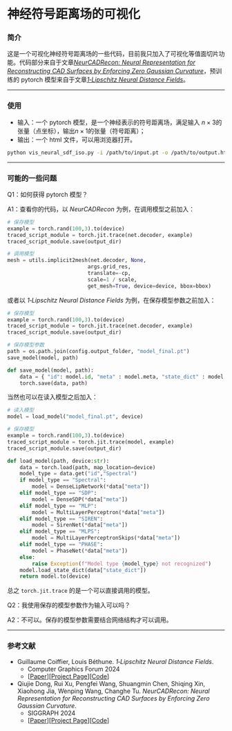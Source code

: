 # 神经符号距离场的可视化

### 简介

这是一个可视化神经符号距离场的一些代码，目前我只加入了可视化等值面切片功能。代码部分来自于文章[*NeurCADRecon: Neural Representation for Reconstructing CAD Surfaces by Enforcing Zero Gaussian Curvature*]，预训练的 pytorch 模型来自于文章[*1‐Lipschitz Neural Distance Fields*]。

---

### 使用

- 输入：一个 pytorch 模型，是一个神经表示的符号距离场，满足输入 $n\times 3$的张量（点坐标），输出$n\times 1$的张量（符号距离）；
- 输出：一个 html 文件，可以用浏览器打开。

  
```bash
python vis_neural_sdf_iso.py -i /path/to/input.pt -o /path/to/output.html
```

---

### 可能的一些问题

Q1：如何获得 pytorch 模型？

A1：查看你的代码，以 *NeurCADRecon* 为例，在调用模型之前加入：
```python
# 保存模型
example = torch.rand(100,3).to(device)
traced_script_module = torch.jit.trace(net.decoder, example)
traced_script_module.save(output_dir)

# 调用模型
mesh = utils.implicit2mesh(net.decoder, None,
                          args.grid_res,
                          translate=-cp,
                          scale=1 / scale,
                          get_mesh=True, device=device, bbox=bbox)
```
或者以 *1‐Lipschitz Neural Distance Fields* 为例，在保存模型参数之前加入：
```python
# 保存模型
example = torch.rand(100,3).to(device)
traced_script_module = torch.jit.trace(net.decoder, example)
traced_script_module.save(output_dir)

# 保存模型参数
path = os.path.join(config.output_folder, "model_final.pt")
save_model(model, path)

def save_model(model, path):
    data = { "id": model.id, "meta" : model.meta, "state_dict" : model.state_dict()}
    torch.save(data, path)
```
当然也可以在读入模型之后加入：
```python
# 读入模型
model = load_model("model_final.pt", device)

# 保存模型
example = torch.rand(100,3).to(device)
traced_script_module = torch.jit.trace(model, example)
traced_script_module.save(output_dir)

def load_model(path, device:str):
    data = torch.load(path, map_location=device)
    model_type = data.get("id","Spectral")
    if model_type == "Spectral":
        model = DenseLipNetwork(*data["meta"])
    elif model_type == "SDP":
        model = DenseSDP(*data["meta"])
    elif model_type == "MLP":
        model = MultiLayerPerceptron(*data["meta"])
    elif model_type == "SIREN":
        model = SirenNet(*data["meta"])
    elif model_type == "MLPS":
        model = MultiLayerPerceptronSkips(*data["meta"])
    elif model_type == "PHASE":
        model = PhaseNet(*data["meta"])
    else:
        raise Exception(f"Model type {model_type} not recognized")
    model.load_state_dict(data["state_dict"])
    return model.to(device)
```
总之 `torch.jit.trace` 的是一个可以直接调用的模型。

Q2：我使用保存的模型参数作为输入可以吗？

A2：不可以。保存的模型参数需要结合网络结构才可以调用。

---

### 参考文献
- Guillaume Coiffier, Louis Béthune. *1‐Lipschitz Neural Distance Fields*.
  - Computer Graphics Forum 2024
  - [[Paper](https://arxiv.org/abs/2407.09505)][[Project Page](https://gcoiffier.github.io/publications/onelipsdf/)][[Code](https://github.com/GCoiffier/1-Lipschitz-Neural-Distance-Fields)]
- Qiujie Dong, Rui Xu, Pengfei Wang, Shuangmin Chen, Shiqing Xin, Xiaohong Jia, Wenping Wang, Changhe Tu. *NeurCADRecon: Neural Representation for Reconstructing CAD Surfaces by Enforcing Zero Gaussian Curvature*.
  - SIGGRAPH 2024
  - [[Paper](https://dl.acm.org/doi/10.1145/3658171)][[Project Page](https://qiujiedong.github.io/publications/NeurCADRecon/)][[Code](https://github.com/QiujieDong/NeurCADRecon)]

[*NeurCADRecon: Neural Representation for Reconstructing CAD Surfaces by Enforcing Zero Gaussian Curvature*]: https://dl.acm.org/doi/10.1145/3658171

[*1‐Lipschitz Neural Distance Fields*]: https://arxiv.org/abs/2407.09505
